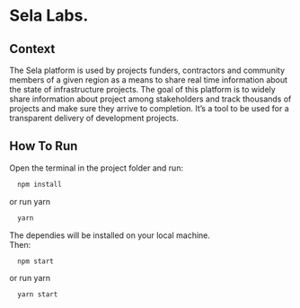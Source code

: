 # Sela Labs.

## Context
The Sela platform is used by projects funders, contractors and community members of a given
region as a means to share real time information about the state of infrastructure projects. The
goal of this platform is to widely share information about project among stakeholders and track
thousands of projects and make sure they arrive to completion. It’s a tool to be used for a
transparent delivery of development projects.

## How To Run
Open the terminal in the project folder and run:
```sh
  npm install
```
or run yarn
```sh
  yarn
```
The dependies will be installed on your local machine.  
Then:
```sh
  npm start
```
or run yarn
```sh
  yarn start
```